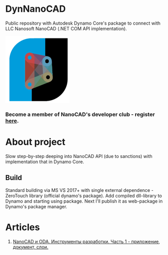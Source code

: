 # DynNanoCAD
Public repository with Autodesk Dynamo Core's package to connect with LLC Nanosoft NanoCAD (.NET COM API implementation).

![my_logo](other/logo.png)

### Become a member of NanoCAD's developer club - register [here](https://developer.nanocad.ru).

# About project
Slow step-by-step deeping into NanoCAD API (due to sanctions) with implementation that in Dynamo Core.
## Build
Standard building via MS VS 2017+ with single external dependence - ZeroTouch library (official dynamo's package). 
Add compiled dll-library to Dynamo and starting using package. Next I'll publish it as web-package in Dynamo's package manager.

# Articles
1. [NanoCAD и ODA. Инструменты разработки. Часть 1 - приложение, документ, слои.](https://zen.yandex.ru/media/id/5d0dba97ecd5cf00afaf2938/6223747e78c7ec42f56f98ee)
